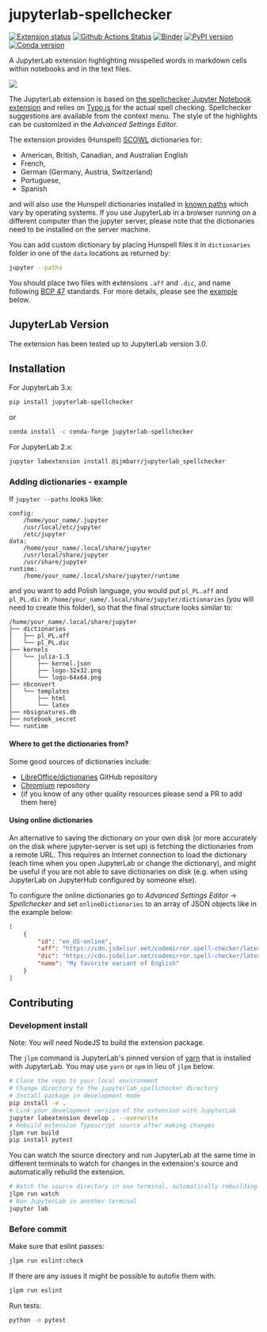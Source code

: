 # jupyterlab-spellchecker

[![Extension status](https://img.shields.io/badge/status-ready-success "ready to be used")](https://jupyterlab-contrib.github.io/)
[![Github Actions Status](https://github.com/jupyterlab-contrib/spellchecker/workflows/Build/badge.svg)](https://github.com/jupyterlab-contrib/spellchecker/actions)
[![Binder](https://mybinder.org/badge_logo.svg)](https://mybinder.org/v2/gh/jupyterlab-contrib/spellchecker/master?urlpath=lab)
[![PyPI version](https://img.shields.io/pypi/v/jupyterlab-spellchecker.svg)](https://pypi.org/project/jupyterlab-spellchecker/)
[![Conda version](https://img.shields.io/conda/vn/conda-forge/jupyterlab-spellchecker.svg)](https://anaconda.org/conda-forge/jupyterlab-spellchecker)

A JupyterLab extension highlighting misspelled words in markdown cells within notebooks and in the text files.

![](https://raw.githubusercontent.com/jupyterlab-contrib/spellchecker/master/demo.gif)

The JupyterLab extension is based on [the spellchecker Jupyter Notebook extension](https://github.com/ipython-contrib/jupyter_contrib_nbextensions/tree/master/src/jupyter_contrib_nbextensions/nbextensions/spellchecker) and relies on [Typo.js](https://github.com/cfinke/Typo.js) for the actual spell checking.
Spellchecker suggestions are available from the context menu. The style of the highlights can be customized in the *Advanced Settings Editor*.

The extension provides (Hunspell) [SCOWL](http://wordlist.aspell.net/) dictionaries for:
- American, British, Canadian, and Australian English
- French,
- German (Germany, Austria, Switzerland)
- Portuguese,
- Spanish

and will also use the Hunspell dictionaries installed in [known paths](https://github.com/jupyterlab-contrib/spellchecker/search?q=OS_SPECIFIC_PATHS) which vary by operating systems.
If you use JupyterLab in a browser running on a different computer than the jupyter server, please note that the dictionaries need to be installed on the server machine.

You can add custom dictionary by placing Hunspell files it in `dictionaries` folder in one of the `data` locations as returned by:

```bash
jupyter --paths
```

You should place two files with extensions `.aff` and `.dic`, and name following [BCP 47](https://datatracker.ietf.org/doc/html/rfc5646#section-2.1) standards.
For more details, please see the [example](#adding-dictionaries---example) below.

## JupyterLab Version
The extension has been tested up to JupyterLab version 3.0.

## Installation

For JupyterLab 3.x:

```bash
pip install jupyterlab-spellchecker
```

or

```bash
conda install -c conda-forge jupyterlab-spellchecker
```

For JupyterLab 2.x:

```bash
jupyter labextension install @ijmbarr/jupyterlab_spellchecker
```

### Adding dictionaries - example

If `jupyter --paths` looks like:

```
config:
    /home/your_name/.jupyter
    /usr/local/etc/jupyter
    /etc/jupyter
data:
    /home/your_name/.local/share/jupyter
    /usr/local/share/jupyter
    /usr/share/jupyter
runtime:
    /home/your_name/.local/share/jupyter/runtime
```

and you want to add Polish language, you would put `pl_PL.aff` and `pl_PL.dic` in `/home/your_name/.local/share/jupyter/dictionaries` (you will need to create this folder), so that the final structure looks similar to:

```
/home/your_name/.local/share/jupyter
├── dictionaries
│   ├── pl_PL.aff
│   └── pl_PL.dic
├── kernels
│   └── julia-1.5
│       ├── kernel.json
│       ├── logo-32x32.png
│       └── logo-64x64.png
├── nbconvert
│   └── templates
│       ├── html
│       └── latex
├── nbsignatures.db
├── notebook_secret
└── runtime
```

#### Where to get the dictionaries from?

Some good sources of dictionaries include:
- [LibreOffice/dictionaries](https://github.com/LibreOffice/dictionaries) GitHub repository
- [Chromium](https://chromium.googlesource.com/chromium/deps/hunspell_dictionaries/+/master) repository
- (if you know of any other quality resources please send a PR to add them here)

#### Using online dictionaries

An alternative to saving the dictionary on your own disk (or more accurately on the disk where jupyter-server is set up)
is fetching the dictionaries from a remote URL. This requires an Internet connection to load the dictionary
(each time when you open JupyterLab or change the dictionary), and might be useful if you are not able
to save dictionaries on disk (e.g. when using JupyterLab on JupyterHub configured by someone else).

To configure the online dictionaries go to *Advanced Settings Editor* → *Spellchecker*
and set `onlineDictionaries` to an array of JSON objects like in the example below:

```json
[
    {
        "id": "en_US-online",
        "aff": "https://cdn.jsdelivr.net/codemirror.spell-checker/latest/en_US.aff",
        "dic": "https://cdn.jsdelivr.net/codemirror.spell-checker/latest/en_US.dic",
        "name": "My favorite variant of English"
    }
]
```

## Contributing

### Development install

Note: You will need NodeJS to build the extension package.

The `jlpm` command is JupyterLab's pinned version of
[yarn](https://yarnpkg.com/) that is installed with JupyterLab. You may use
`yarn` or `npm` in lieu of `jlpm` below.

```bash
# Clone the repo to your local environment
# Change directory to the jupyterlab_spellchecker directory
# Install package in development mode
pip install -e .
# Link your development version of the extension with JupyterLab
jupyter labextension develop . --overwrite
# Rebuild extension Typescript source after making changes
jlpm run build
pip install pytest
```

You can watch the source directory and run JupyterLab at the same time in different terminals to watch for changes in the extension's source and automatically rebuild the extension.

```bash
# Watch the source directory in one terminal, automatically rebuilding when needed
jlpm run watch
# Run JupyterLab in another terminal
jupyter lab
```

### Before commit

Make sure that eslint passes:

```bash
jlpm run eslint:check
```

If there are any issues it might be possible to autofix them with:

```bash
jlpm run eslint
```

Run tests:

```bash
python -m pytest
```
